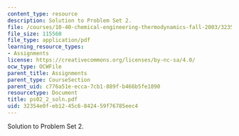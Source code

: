 ```yaml
---
content_type: resource
description: Solution to Problem Set 2.
file: /courses/10-40-chemical-engineering-thermodynamics-fall-2003/32354e0feb1245c6842459f76785eec4_ps02_2_soln.pdf
file_size: 115560
file_type: application/pdf
learning_resource_types:
- Assignments
license: https://creativecommons.org/licenses/by-nc-sa/4.0/
ocw_type: OCWFile
parent_title: Assignments
parent_type: CourseSection
parent_uid: c776a51e-ecca-7cb1-889f-b466b5fe1890
resourcetype: Document
title: ps02_2_soln.pdf
uid: 32354e0f-eb12-45c6-8424-59f76785eec4
---
```

Solution to Problem Set 2.